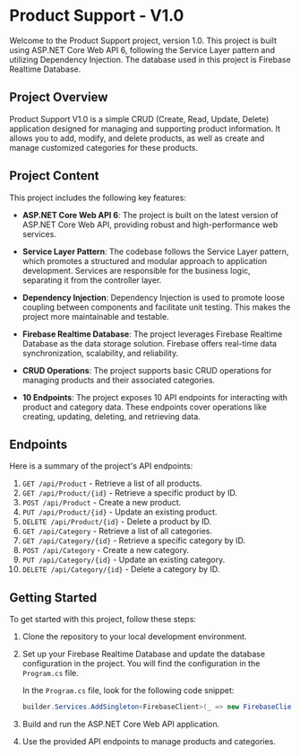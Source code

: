 # Product Support - V1.0

Welcome to the Product Support project, version 1.0. This project is built using ASP.NET Core Web API 6, following the Service Layer pattern and utilizing Dependency Injection. The database used in this project is Firebase Realtime Database.

## Project Overview

Product Support V1.0 is a simple CRUD (Create, Read, Update, Delete) application designed for managing and supporting product information. It allows you to add, modify, and delete products, as well as create and manage customized categories for these products.

## Project Content

This project includes the following key features:

- **ASP.NET Core Web API 6**: The project is built on the latest version of ASP.NET Core Web API, providing robust and high-performance web services.

- **Service Layer Pattern**: The codebase follows the Service Layer pattern, which promotes a structured and modular approach to application development. Services are responsible for the business logic, separating it from the controller layer.

- **Dependency Injection**: Dependency Injection is used to promote loose coupling between components and facilitate unit testing. This makes the project more maintainable and testable.

- **Firebase Realtime Database**: The project leverages Firebase Realtime Database as the data storage solution. Firebase offers real-time data synchronization, scalability, and reliability.

- **CRUD Operations**: The project supports basic CRUD operations for managing products and their associated categories.

- **10 Endpoints**: The project exposes 10 API endpoints for interacting with product and category data. These endpoints cover operations like creating, updating, deleting, and retrieving data.

## Endpoints

Here is a summary of the project's API endpoints:

1. `GET /api/Product` - Retrieve a list of all products.
2. `GET /api/Product/{id}` - Retrieve a specific product by ID.
3. `POST /api/Product` - Create a new product.
4. `PUT /api/Product/{id}` - Update an existing product.
5. `DELETE /api/Product/{id}` - Delete a product by ID.
6. `GET /api/Category` - Retrieve a list of all categories.
7. `GET /api/Category/{id}` - Retrieve a specific category by ID.
8. `POST /api/Category` - Create a new category.
9. `PUT /api/Category/{id}` - Update an existing category.
10. `DELETE /api/Category/{id}` - Delete a category by ID.

## Getting Started

To get started with this project, follow these steps:

1. Clone the repository to your local development environment.
2. Set up your Firebase Realtime Database and update the database configuration in the project. You will find the configuration in the `Program.cs` file.

   In the `Program.cs` file, look for the following code snippet:

   ```csharp
   builder.Services.AddSingleton<FirebaseClient>(_ => new FirebaseClient("YOUR_FIREBASE_REALTIME_URL_HERE"));
3. Build and run the ASP.NET Core Web API application.
4. Use the provided API endpoints to manage products and categories.


